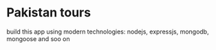 # Pakistan tours

build this app using modern technologies: nodejs, expressjs, mongodb, mongoose and soo on
